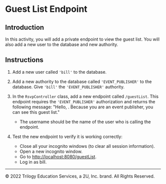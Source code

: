 # Guest List Endpoint

## Introduction

In this activity, you will add a private endpoint to view the guest list. You will also add a new user to the database and new authority.

## Instructions

1. Add a new user called `'bill'` to the database.

2. Add a new authority to the database called `'EVENT_PUBLISHER'` to the database. Give `'bill'` the `'EVENT_PUBLISHER'` authority.

3. In the `RsvpController` class, add a new endpoint called `/guestList`. This endpoint requires the `'EVENT_PUBLISHER'` authorization and returns the following message: "Hello, <username>. Because you are an event publisher, you can see this guest list."
   - The username should be the name of the user who is calling the endpoint.

4. Test the new endpoint to verify it is working correctly:

   - Close all your incognito windows (to clear all session information).
   - Open a new incognito window.
   - Go to [http://localhost:8080/guestList](http://localhost:8080/guestList).
   - Log in as bill.


---

© 2022 Trilogy Education Services, a 2U, Inc. brand. All Rights Reserved.
